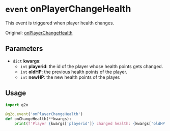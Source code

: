# `event` onPlayerChangeHealth
This event is triggered when player health changes.

Original: [onPlayerChangeHealth](https://gothicmultiplayerteam.gitlab.io/docs/0.3.0/script-reference/server-events/player/onPlayerChangeHealth/)

## Parameters
* `dict` **kwargs**:
    * `int` **playerid**: the id of the player whose health points gets changed.
    * `int` **oldHP**: the previous health points of the player.
    * `int` **newHP**:  the new health points of the player.
    
## Usage
```python
import g2o
        
@g2o.event('onPlayerChangeHealth')
def onChangeHealth(**kwargs):
    print(f'Player {kwargs['playerid']} changed health: {kwargs['oldHP']} -> {kwargs['newHP']}')
```